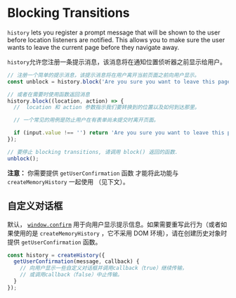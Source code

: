 # Blocking Transitions

`history` lets you register a prompt message that will be shown to the user before location listeners are notified. This allows you to make sure the user wants to leave the current page before they navigate away.

`history`允许您注册一条提示消息，该消息将在通知位置侦听器之前显示给用户。

```js
// 注册一个简单的提示消息，该提示消息将在用户离开当前页面之前向用户显示。
const unblock = history.block('Are you sure you want to leave this page?');

// 或者在需要时使用函数返回消息
history.block((location, action) => {
  //  location 和 action 参数指示我们要转换到的位置以及如何到达那里。

  // 一个常见的用例是防止用户在有表单尚未提交时离开页面。

  if (input.value !== '') return 'Are you sure you want to leave this page?';
});

// 要停止 blocking transitions, 请调用 block() 返回的函数.
unblock();
```

**注意：** 你需要提供 `getUserConfirmation` 函数 才能将此功能与 `createMemoryHistory` 一起使用 （见下文）。

## 自定义对话框

默认， [`window.confirm`](https://developer.mozilla.org/en-US/docs/Web/API/Window/confirm) 用于向用户显示提示信息。如果需要重写此行为（或者如果使用的是 `createMemoryHistory` ，它不采用 DOM 环境），请在创建历史对象时提供 `getUserConfirmation` 函数。

```js
const history = createHistory({
  getUserConfirmation(message, callback) {
    // 向用户显示一些自定义对话框并调用callback（true）继续传输，
    // 或调用callback（false）中止传输。
  }
});
```
